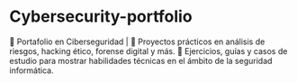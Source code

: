 # Cybersecurity-portfolio
🔐 Portafolio en Ciberseguridad | 🚀 Proyectos prácticos en análisis de riesgos, hacking ético, forense digital y más. 📂 Ejercicios, guías y casos de estudio para mostrar habilidades técnicas en el ámbito de la seguridad informática.
